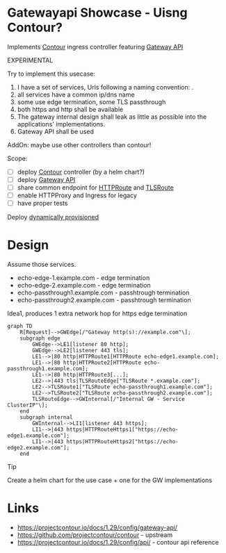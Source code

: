 # Gatewayapi Showcase - Uisng Contour?

Implements [Contour](https://projectcontour.io) ingress controller featuring [Gateway API](https://gateway-api.sigs.k8s.io/) 

EXPERIMENTAL

Try to implement this usecase:

1. I have a set of services, Urls following a naming convention: <service>.<basUrl>
2. all services have a common ip/dns name
3. some use edge termination, some TLS passthrough
4. both https and http shall be available
5. The gateway internal design shall leak as little as possible into the applications' implementations.
6. Gateway API shall be used

AddOn: maybe use other controllers than contour!

Scope:
- [ ] deploy [Contour](https://projectcontour.io) controller (by a helm chart?)
- [ ] deploy [Gateway API](https://gateway-api.sigs.k8s.io/)
- [ ] share common endpoint for [HTTPRoute](https://gateway-api.sigs.k8s.io/api-types/httproute/) and [TLSRoute](https://gateway-api.sigs.k8s.io/reference/spec/#gateway.networking.k8s.io/v1alpha2.TLSRoute)
- [ ] enable HTTPProxy and Ingress for legacy
- [ ] have proper tests

Deploy [dynamically provisioned](https://projectcontour.io/docs/1.29/guides/gateway-api/#option-2-dynamically-provisioned)

# Design

Assume those services.

- echo-edge-1.example.com - edge termination
- echo-edge-2.example.com - edge termination
- echo-passthrough1.example.com  - passhtrough termination
- echo-passthrough2.example.com  - passhtrough termination

Idea1, produces 1 extra network hop for https edge termination
```mermaid
graph TD
    R[Request]-->GWEdge[/"Gateway http(s)://example.com"\];
    subgraph edge
        GWEdge-->LE1[listener 80 http];
        GWEdge-->LE2[listener 443 tls];
        LE1-->|80 http|HTTPRoute1[HTTPRoute echo-edge1.example.com];
        LE1-->|80 http|HTTPRoute2[HTTPRoute echo-passthrough1.example.com];
        LE1-->|80 http|HTTPRoute3[...];
        LE2-->|443 tls|TLSRouteEdge["TLSRoute *.example.com"];
        LE2-->TLSRoute1["TLSRoute echo-passthrough1.example.com"];
        LE2-->TLSRoute2["TLSRoute echo-passthrough2.example.com"];
        TLSRouteEdge-->GWInternal[/"Internal GW - Service ClusterIP"\];
    end
    subgraph internal
        GWInternal-->LI1[listener 443 https];
        LI1-->|443 https|HTTPRouteHttps1["https://echo-edge1.example.com"];
        LI1-->|443 https|HTTPRouteHttps2["https://echo-edge2.example.com"];
    end
```

> [!TIP]
> Create a helm chart for the use case + one for the GW implementations

# Links
- https://projectcontour.io/docs/1.29/config/gateway-api/
- https://github.com/projectcontour/contour - upstream 
- https://projectcontour.io/docs/1.29/config/api/ - contour api reference